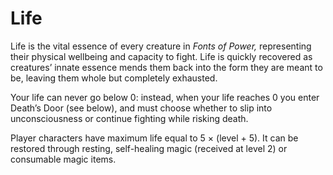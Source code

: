 # Life
Life is the vital essence of every creature in *Fonts of Power,* representing their physical wellbeing and capacity to fight. Life is quickly recovered as creatures’ innate essence mends them back into the form they are meant to be, leaving them whole but completely exhausted.

Your life can never go below 0: instead, when your life reaches 0 you enter Death’s Door (see below), and must choose whether to slip into unconsciousness or continue fighting while risking death.

Player characters have maximum life equal to 5 × (level + 5). It can be restored through resting, self-healing magic (received at level 2) or consumable magic items.
